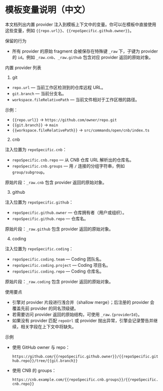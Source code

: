 # 模板变量说明（中文）

本文档列出内置 provider 注入到模板上下文中的变量。你可以在模板中直接使用这些变量，例如 `{{repo.url}}`、`{{repoSpecific.github.owner}}`。

保留的行为

- 所有 provider 的原始 fragment 会被保存在特殊键 `_raw` 下，子键为 provider 的 `id`。例如 `_raw.cnb`、`_raw.github` 包含对应 provider 返回的原始对象。

内置 provider 列表

1. git

- `repo.url` — 当前工作区检测到的仓库远程 URL。
- `git.branch` — 当前分支名。
- `workspace.fileRelativePath` — 当前文件相对于工作区根的路径。

示例：

- `{{repo.url}}` → `https://github.com/owner/repo.git`
- `{{git.branch}}` → `main`
- `{{workspace.fileRelativePath}}` → `src/commands/open/cnb/index.ts`

2. cnb

注入位置为 `repoSpecific.cnb`：

- `repoSpecific.cnb.repo` — 从 CNB 仓库 URL 解析出的仓库名。
- `repoSpecific.cnb.groups` — 用 `/` 连接的分组字符串，例如 `group/subgroup`。

原始片段：`_raw.cnb` 包含 provider 返回的原始对象。

3. github

注入位置为 `repoSpecific.github`：

- `repoSpecific.github.owner` — 仓库拥有者（用户或组织）。
- `repoSpecific.github.repo` — 仓库名。

原始片段：`_raw.github` 包含 provider 返回的原始对象。

4. coding

注入位置为 `repoSpecific.coding`：

- `repoSpecific.coding.team` — Coding 团队名。
- `repoSpecific.coding.project` — Coding 项目名。
- `repoSpecific.coding.repo` — Coding 仓库名。

原始片段：`_raw.coding` 包含 provider 返回的原始对象。

使用要点

- 引擎对 provider 片段进行浅合并（shallow merge）；后注册的 provider 会覆盖先前 provider 的同名顶级键。
- 若需要访问 provider 返回的原始结构，可使用 `_raw.{providerId}`。
- 如果没有 provider 匹配 `repoUrl` 或 provider 抛出异常，引擎会记录警告并继续，相关字段在上下文中将缺失。

示例

- 使用 GitHub owner 与 repo：

  `https://github.com/{{repoSpecific.github.owner}}/{{repoSpecific.github.repo}}/tree/{{git.branch}}`

- 使用 CNB 的 groups：

  `https://cnb.example.com/{{repoSpecific.cnb.groups}}/{{repoSpecific.cnb.repo}}`
